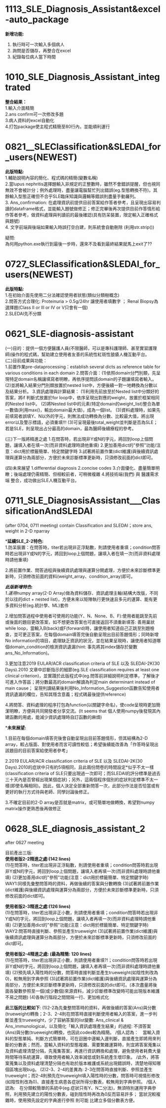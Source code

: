# 1113_SLE_Diagnosis_Assistant&excel-auto_package
**新增功能:**
1. 執行時可一次輸入多個病人
2. 詢問是否儲存，再整合在excel
3. 紀錄每位病人當下時間

# 1010_SLE_Diagnosis_Assistant_integtrated
**整合結果：**\
1.輸入介面精簡\
2.ans confirm可一次修改多題\
3.病人資料的excel自動化\
4.打包package使主程式精簡至80行內，並能順利運行

# 0821__SLEClassification&SLEDAI_for_users(NEWEST)
**此版特點:**\
1.輔助說明內容的簡化、程式碼的精簡(變數名稱)\
2.當lupus nephritis選擇題輸入非規定的正整數時，雖然不會錯誤提醒，但也視同無效不會被計分；例外處理時，盡量讓電腦幫忙列出錯誤(eg.型態轉換不符)，其餘輸入型態正確但不合乎SLE臨床知識與邏輯等錯誤則盡量手動羅列。\
3. Ans_confirmation: 在處理資訊前提供目前答案給作答者參考，且呈現出容易判讀的dataframe格式，並能輸入題號做修正；修正完畢後再次提供目前作答情形給作答者參考，做資料處理與判讀前的最後確認(具有防呆裝置，限定輸入正確格式與題號)\
4. 文字前端與後端如果輸入時誤打空白建，則系統會自動刪除 (利用str.strip())

疑問:\
為何用python.exe執行到最後一步時，還來不及看到最終結果就馬上exit了??

# 0727_SLEClassification&SLEDAI_for_users(NEWEST)
**此版特點:**\
1.在初始介面先使用二分法確認使用者狀態(類似分類樹概念)\
2.問答方式合理化: Proteinuria > 0.5g/24hr 讓使用者填數字 ； Renal Biopsy為選擇題(Class II or lll or IV or V只會有一個)\
2.SLEDAI先不分類
# 0621_SLE-diagnosis-assistant
(一)目的：提供一個方便醫護人員(不限醫師，可以是專科護理師、甚至實習護理師)操作的程式碼，幫助建立使用者友善的系統性紅斑性狼瘡人機互動平台。\
(二)目前成果與功能：\
  1.前置作業pre-dataprocessing：establish several dicts as reference table for various conditions in each domain
  2.問答介面：(1)依照domain分門別類，先呈現特定domain名稱讓填寫者明瞭，再依序提問該domain的子題讓填寫者輸入。
             (2)並將輸入結果分門別類放置於nested list中，方便後續一對一地轉換為分數以及結果分析。
  3.資訊處理與計算結果：
    (1)利用先前放至於Nested list中分類好的答案，將if 判斷式放置於for loop中，依序呈現出對應的weight，放置於框架相同的Nested list中。
    (2)將Nested list中的元素(特定domain的weight_list)整合為單一數值(利用max()，輸出domain最大值)，成為一個list。
    (3)資料處理時，如果先前填寫者誤填Y、N以外的字元，則無法成功轉換為分數、比較最大值，將出現error以及警示標語，必須重填!!!
    (3)可呈現最後total_weight並判斷是否為SLE；若是SLE，則呈現出占分最高的domain，最為醫師後續療程的參考。
    
(三)下一版將精進之處
  1.在問答時，若出現非Y或N的字元，將回到loop上個問題，讓填入者在填一次(而非資料處理時請他重填)
  2.更加善用dict的"參照"功能/注意：dict用於標籤簡單、特定關鍵字時
  3.試著將前置作業(dict維護)與後續資訊處理與運算分為兩部分，方便於未來診斷標準更新時，只須修改前面的dict即可。
  
(四)未來展望
  1.differential diagnosis
  2.concise codes
  3.介面優化、盡量簡單明瞭；後端處理仍需精簡、但相較前者，可稍微複雜
  4.將技術端(我們) 與 醫護需求端 整合，成功做出SLE人機互動平台。
  
# 0711_SLE_DiagnosisAssistant___ClassificationAndSLEDAI
(after 0704, 0711 meeting) contain Classification and SLEDAI；store ans, weight in 2-D nparray

***延續SLE_2-2特色:** \
1.防呆裝置：在問答時，titer若出現非正浮點數，則請使用者重填；condition問答時若出現非Y或N的字元，將回到loop上個問題，讓填入者在填一次(而非資料處理時請他重填)

2.將前置作業、問答過程與後續資訊處理與運算分開處理，方便於未來診斷標準更新時，只須修改前面的資料(weight_array、condition_array)即可。 

***此版新增特色:** \
1.運用*numpy array(2-D Array)做為資料儲存、資訊處理主軸(結構大改版，不同於以往的dict + nested list)，方便未來以矩陣執行更快速且多元的運算、能有更多資料分析(eg.統計學、ML)套件

2.增加問答過程中使用者可使用的功能(Y、N、None、B、F):使用者能跳至先前或後面的題目更改答案，如不想更改答案也可直接返回不須重新填答: 善用巢狀while loop，當輸入B(back)或F(forward)時，讓使用者知道自己正跳至別題檢查，並可更正答案，在每個domain填答完後自動呈現出目前答題情形；同時新增No information的項目，處理缺乏資訊的狀況，並在結果呈現時，讓使用者知道哪個domain_condition的檢測資訊遺漏(hint: 事先將其index儲存於變數ans_No_Information)。
  
3.更加注意2019 EULAR/ACR classification criteria of SLE 以及 SLEDAI-2K(30 Days).2010 文章中診斷指示的細節(eg.SLE classification requires at least one clinical criterion)，並實踐於此版程式中(eg.問答前詳細說明判定標準，了解後才可進入作答區；將分數最高的domain解讀為判定main determinant instead of main cause；
呈現判讀結果後利用No_Information_Suggestion函數告知使用者資訊遺漏的欄位，告知其隱含意義；程式碼最後提供reference)

4.將問答、資料處理的程序打包為function(以關鍵字命名)，使code呈現時更加簡潔明瞭，方便與共同開發者分享交流。(It seems that 個人使用numpy後發現其內建函數的用處，能減少資訊處理時自訂函數的麻煩)

***未來展望:**

1.目前在每個domain填答完後會自動呈現出目前答題情形，但其結構為2-D array，較占版面、對使用者而言可讀性較低；希望後續能改善為「作答時呈現出該題目的目前答案給使用者參考」

2.2019 EULAR/ACR classification criteria of SLE 以及 SLEDAI-2K(30 Days).2010的症狀中只有約5項相同，且此兩份問卷的時間設定*似乎不太一樣(classification criteria of SLE只要出現過一次即可；而SLEDAI的評分標準是過去三十天內是否曾經出現某個症狀)；另外，這兩個程序個別的症狀判定標準不太一樣(即使名稱相同)。因此，個人決定全部重新問答一次，此部分作法是否恰當或有更好的執行方式待與老師、同學討論後修正。

3.不確定目前的2-D array是否就是matrix，或可簡單地做轉換，希望對numpy matrix操作更熟悉後再做修正  
  
# 0628_SLE_diagnosis_assistant_2
after 0627 meeting

目前產出三版:\
**使用者版2-2精進之處:(142 lines)**\
(1)在問答時，titer若出現非正浮點數，則請使用者重填；condition問答時若出現非Y或N的字元，將回到loop上個問題，讓填入者再填一次(而非資料處理時請他重填) (2)更加善用dict的"參照"功能(注意：dict用於標籤簡單、特定關鍵字時) WAY1:同樣先彙整問答時的資料，再做後續的答案與分數轉換 (3)試著將前置作業(dict維護)與後續資訊處理與運算分為兩部分，方便於未來診斷標準更新時，只須修改前面的dict即可。

**使用者版2-3精進之處:(126 lines)**\
(1)在問答時，titer若出現非正小數，則請使用者重填；condition問答時若出現非Y或N的字元，將回到loop上個問題，讓填入者再填一次(而非資料處理時請他重填) (2)更加善用dict的"參照"功能(注意：dict用於標籤簡單、特定關鍵字時) WAY2:問答時直接判斷、參照並產生trueweight (3)試著將前置作業(dict維護)與後續資訊處理與運算分為兩部分，方便於未來診斷標準更新時，只須修改前面的dict即可。

**使用者版2-4精進之處: (最為精簡: 120 lines)**\
(1)在問答時，titer若出現非正小數，則請使用者重填?!；condition問答時若出現非Y或N的字元，將回到loop上個問題，讓填入者再填一次(而非資料處理時請他重填) (2)預先填入陽性時的分數，問答時直接判斷並產生trueweight(如陰性則改為0)，較無用到字典參照 (3)試著將前置作業(dict維護)與後續資訊處理與運算分為兩部分，方便於未來診斷標準更新時，只須修改前面的dict即可。(本次盡量將後面各變數參照至一個(或少數個)來源資料，減少診斷標準改變時可能出現版本維護不易之問題) (4)各執行階段之間間隔一行、更加格式化

**此三版的比較如下**:
(1)2-2為先彙整問答時的資料，再做後續的答案(Ans)與分數(trueweight)轉換；2-3、2-4則在問答時直接判斷使用者輸入的答案，進一步判斷並產生trueweight，少了容納答案的list變數: Ans_clinical & Ans_immunological，以及簡化「輸入資訊處理產生結果」的過程: 不須答案(Ans)與分數(trueweight)轉換，也因此codes較為精簡。
/個人認為：　當輸入資料的型態單純、判斷方式簡單時，可在迴圈中邊輸入邊判斷，直接產生即將用來判斷的分數表；然而，當輸入資料的型態複雜、需要繁雜運算時，則宜將答案蒐集以及資料處理清楚分隔，先蒐集答案，再進行資訊轉換和處理，避免使用者耗費大量時間等待系統運算，導致使用者輸入效率減低或對系統產生壞印象。
/此外，將答案蒐集以及資料處理清楚分隔也有助於版本維護或系統出現錯誤時，清楚地得知哪個區塊出現bug。
(2)2-3、2-4的差異為: 2-3在問答時直接判斷、參照並產生trueweight；而2-4則預先在trueweight填入陽性時的分數，問答時可視情形修改(如陰性則改為0)、直接產生病患各症狀所得分數表，較無用到字典參照。
/個人認為:　在分類較簡單的系統中(eg.症狀只有Y、N二分法)，無須特別運用字典參照，利用預先建立的陽性分數表，碰到陰性時再改為0反而容易許多； 當狀況較複雜時，使用預先設定的字典進行參照 則可能 比建立多個分數表方便。
